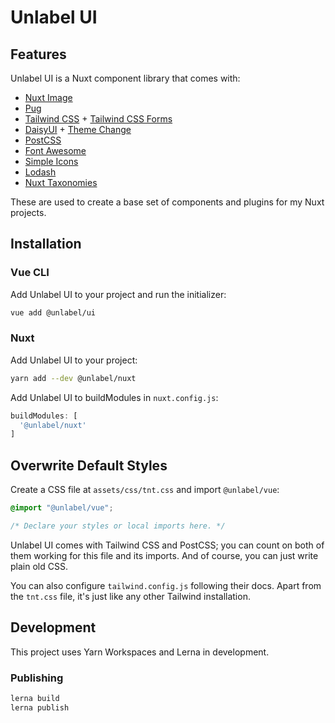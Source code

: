 # Unlabel UI

## Features

Unlabel UI is a Nuxt component library that comes with:

- [Nuxt Image](https://image.nuxtjs.org/)
- [Pug](https://pugjs.org/api/getting-started.html)
- [Tailwind CSS](https://tailwindcss.com/) + [Tailwind CSS Forms](https://github.com/tailwindlabs/tailwindcss-forms)
- [DaisyUI](https://daisyui.com/) + [Theme Change](https://github.com/saadeghi/theme-change)
- [PostCSS](https://postcss.org/)
- [Font Awesome](https://fontawesome.com/)
- [Simple Icons](https://simpleicons.org/)
- [Lodash](https://lodash.com/)
- [Nuxt Taxonomies](https://github.com/thombruce/nuxt-taxonomies)

These are used to create a base set of components and plugins for my Nuxt projects.

## Installation

### Vue CLI

Add Unlabel UI to your project and run the initializer:

```sh
vue add @unlabel/ui
```

### Nuxt

Add Unlabel UI to your project:

```sh
yarn add --dev @unlabel/nuxt
```

Add Unlabel UI to buildModules in `nuxt.config.js`:

```js
buildModules: [
  '@unlabel/nuxt'
]
```

## Overwrite Default Styles

Create a CSS file at `assets/css/tnt.css` and import `@unlabel/vue`:

```css
@import "@unlabel/vue";

/* Declare your styles or local imports here. */
```

Unlabel UI comes with Tailwind CSS and PostCSS; you can count on both of them working for this file and its imports. And of course, you can just write plain old CSS.

You can also configure `tailwind.config.js` following their docs. Apart from the `tnt.css` file, it's just like any other Tailwind installation.

## Development

This project uses Yarn Workspaces and Lerna in development.

### Publishing

```sh
lerna build
lerna publish
```
